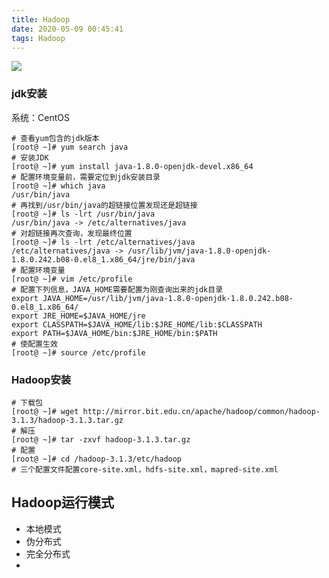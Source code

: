 ```yaml
---
title: Hadoop
date: 2020-05-09 00:45:41
tags: Hadoop
---
```


![](http://oss.forestyoung.top/river-5134258_1920.jpg)

<!--more-->

### jdk安装

系统：CentOS

```shell
# 查看yum包含的jdk版本
[root@ ~]# yum search java
# 安装JDK
[root@ ~]# yum install java-1.8.0-openjdk-devel.x86_64
# 配置环境变量前，需要定位到jdk安装目录
[root@ ~]# which java
/usr/bin/java
# 再找到/usr/bin/java的超链接位置发现还是超链接
[root@ ~]# ls -lrt /usr/bin/java
/usr/bin/java -> /etc/alternatives/java
# 对超链接再次查询，发现最终位置
[root@ ~]# ls -lrt /etc/alternatives/java
/etc/alternatives/java -> /usr/lib/jvm/java-1.8.0-openjdk-1.8.0.242.b08-0.el8_1.x86_64/jre/bin/java
# 配置环境变量
[root@ ~]# vim /etc/profile
# 配置下列信息，JAVA_HOME需要配置为刚查询出来的jdk目录
export JAVA_HOME=/usr/lib/jvm/java-1.8.0-openjdk-1.8.0.242.b08-0.el8_1.x86_64/
export JRE_HOME=$JAVA_HOME/jre
export CLASSPATH=$JAVA_HOME/lib:$JRE_HOME/lib:$CLASSPATH
export PATH=$JAVA_HOME/bin:$JRE_HOME/bin:$PATH
# 使配置生效
[root@ ~]# source /etc/profile
```

### Hadoop安装

```shell
# 下载包
[root@ ~]# wget http://mirror.bit.edu.cn/apache/hadoop/common/hadoop-3.1.3/hadoop-3.1.3.tar.gz
# 解压
[root@ ~]# tar -zxvf hadoop-3.1.3.tar.gz
# 配置
[root@ ~]# cd /hadoop-3.1.3/etc/hadoop
# 三个配置文件配置core-site.xml，hdfs-site.xml，mapred-site.xml
```



## Hadoop运行模式

- 本地模式
- 伪分布式
- 完全分布式
- 

